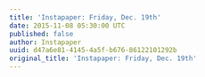 ```yaml
---
title: 'Instapaper: Friday, Dec. 19th'
date: 2015-11-08 05:30:00 UTC
published: false
author: Instapaper
uuid: d47a6e81-4145-4a5f-b676-86122101292b
original_title: 'Instapaper: Friday, Dec. 19th'
---
```


